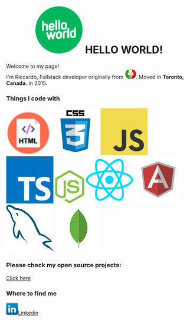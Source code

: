 <h1 style="text-align: center;"><img src="./images/hello-world.png"> HELLO WORLD!</h1>

<p>Welcome to my page! </br> I'm Riccardo, Fullstack developer originally from <img src="./images/italy.png" width="30"/>. Moved in <b>Toronto, Canada.</b> in 2015.</p>
<h3>Things I code with</h3>
<p>
  <img height="120px" width="120px" alt="HTML" src="./images/html.png" />
  <img alt="CSS" src="./images/css.jpg"/> 
  <img alt="JS" src="./images/javascript.png" />
  <img alt="TS" src="./images/typescript.png" />
  <img alt="NodeJS" src="./images/nodejs.png" />
  <img alt="React" src="./images/react.png" />
  <img alt="Angular" src="./images/angular.png" />
  <img alt="MySQL" src="./images/mysql.png" />
  <img alt="MongoDB" src="./images/mongodb.png" />
</p>
<div>
<h3>Please check my open source projects:</h3>
<a href="https://github.com/ItalCad91?tab=repositories"> Click here</a>
</div>
<h3>Where to find me</h3>
<p><a href="https://www.linkedin.com/in/riccardo-reali-/" target="_blank"><img src="./images/linkedin.png">Linkedin</a>
</p>
